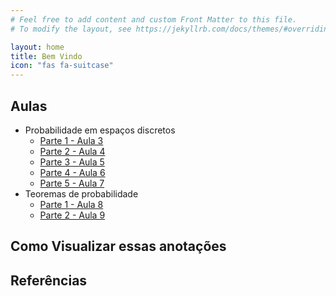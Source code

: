 ```yaml
---
# Feel free to add content and custom Front Matter to this file.
# To modify the layout, see https://jekyllrb.com/docs/themes/#overriding-theme-defaults

layout: home
title: Bem Vindo 
icon: "fas fa-suitcase"
---
```



## Aulas

* Probabilidade em espaços discretos
  * [Parte 1 - Aula 3](aula-03.md)
  * [Parte 2 - Aula 4](aula-04.md)
  * [Parte 3 - Aula 5](aula-05.md)
  * [Parte 4 - Aula 6](aula-06.md)
  * [Parte 5 - Aula 7](aula-07.md)
* Teoremas de probabilidade
  * [Parte 1 - Aula 8](aula-08.md)
  * [Parte 2 - Aula 9](aula-09.md)
  


## Como Visualizar essas anotações



## Referências

